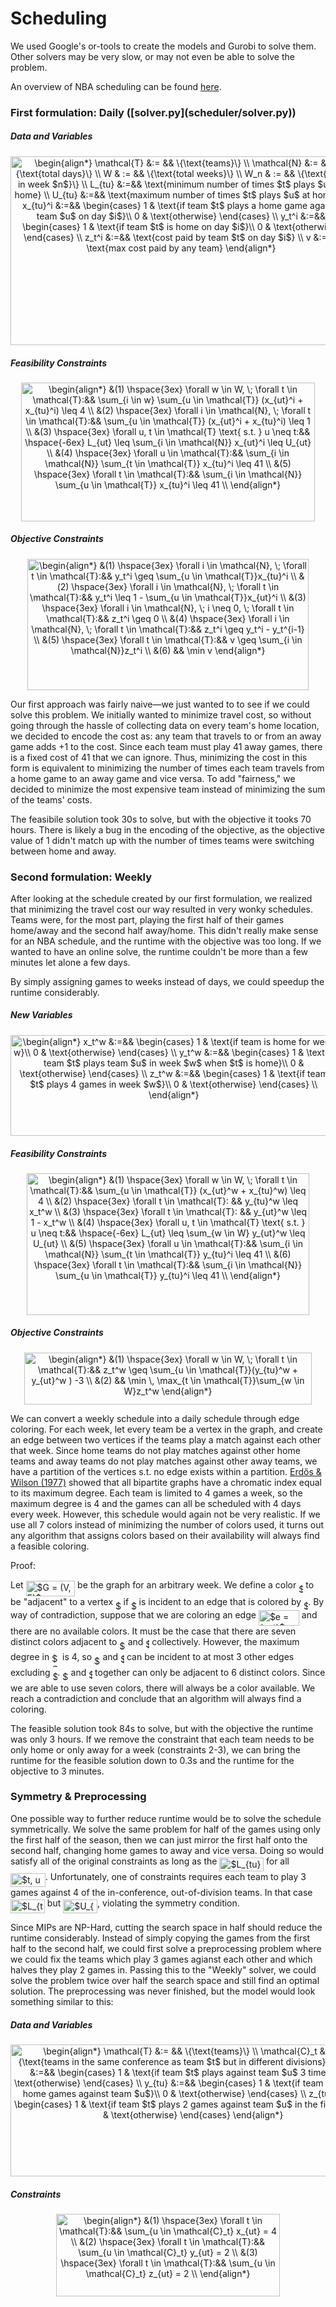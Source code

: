 <h1>Scheduling</h1>
We used Google's or-tools to create the models and Gurobi to solve them. Other solvers may be very slow, or may not even be able to solve the problem.

An overview of NBA scheduling can be found [here](https://www.nbastuffer.com/analytics101/how-the-nba-schedule-is-made/).

<h3>First formulation: Daily ([solver.py](scheduler/solver.py))</h3>

<h5>Data and Variables</h5>
<p align="center"><img alt="\begin{align*}&#10;  \mathcal{T} &amp;:= &amp;&amp; \{\text{teams}\} \\&#10;  \mathcal{N} &amp;:= &amp;&amp; \{\text{total days}\} \\&#10;  W &amp; := &amp;&amp; \{\text{total weeks}\} \\&#10;  W_n &amp; := &amp;&amp; \{\text{days in week $n$}\} \\&#10;  L_{tu} &amp;:=&amp;&amp; \text{minimum number of times $t$ plays $u$ at home} \\&#10;  U_{tu} &amp;:=&amp;&amp; \text{maximum number of times $t$ plays $u$ at home} \\&#10;  x_{tu}^i  &amp;:=&amp;&amp;&#10;    \begin{cases}&#10;      1 &amp; \text{if team $t$ plays a home game against team $u$ on day $i$}\\&#10;      0 &amp; \text{otherwise}&#10;    \end{cases} \\&#10;    y_t^i &amp;:=&amp;&amp;&#10;    \begin{cases}&#10;      1 &amp; \text{if team $t$ is home on day $i$}\\&#10;      0 &amp; \text{otherwise}&#10;    \end{cases} \\&#10;    z_t^i &amp;:=&amp;&amp; \text{cost paid by team $t$ on day $i$} \\&#10;    v &amp;:=&amp;&amp; \text{max cost paid by any team}&#10;\end{align*}" src="svgs/739d01759e7f84a758eb6565a6723fb6.svg" align="middle" width="545.9145285pt" height="302.14670474999997pt"/></p>

<h5>Feasibility Constraints</h5>
<p align="center"><img alt="\begin{align*}&#10; &amp;(1) \hspace{3ex} \forall w \in W, \; \forall t \in \mathcal{T}:&amp;&amp; \sum_{i \in w} \sum_{u \in \mathcal{T}} (x_{ut}^i + x_{tu}^i) \leq 4 \\&#10; &amp;(2) \hspace{3ex} \forall i \in \mathcal{N}, \; \forall t \in \mathcal{T}:&amp;&amp; \sum_{u \in \mathcal{T}} (x_{ut}^i + x_{tu}^i) \leq 1 \\&#10; &amp;(3) \hspace{3ex} \forall u, t \in \mathcal{T} \text{ s.t. } u \neq t:&amp;&amp; \hspace{-6ex} L_{ut} \leq \sum_{i \in \mathcal{N}} x_{ut}^i \leq U_{ut} \\&#10; &amp;(4) \hspace{3ex} \forall u \in \mathcal{T}:&amp;&amp; \sum_{i \in \mathcal{N}} \sum_{t \in \mathcal{T}} x_{tu}^i \leq 41 \\&#10; &amp;(5) \hspace{3ex} \forall t \in \mathcal{T}:&amp;&amp; \sum_{i \in \mathcal{N}} \sum_{u \in \mathcal{T}} x_{tu}^i \leq 41 \\&#10;\end{align*}" src="svgs/48a677d7db38568112b6361764496d70.svg" align="middle" width="469.22092635pt" height="221.7521592pt"/></p>

<h5>Objective Constraints</h5>
<p align="center"><img alt="\begin{align*}&#10; &amp;(1) \hspace{3ex} \forall i \in \mathcal{N}, \; \forall t \in \mathcal{T}:&amp;&amp; y_t^i \geq \sum_{u \in \mathcal{T}}x_{tu}^i \\&#10; &amp;(2) \hspace{3ex} \forall i \in \mathcal{N}, \; \forall t \in \mathcal{T}:&amp;&amp; y_t^i \leq 1 - \sum_{u \in \mathcal{T}}x_{ut}^i \\&#10; &amp;(3) \hspace{3ex} \forall i \in \mathcal{N}, \; i \neq 0, \; \forall t \in \mathcal{T}:&amp;&amp;  z_t^i \geq 0 \\&#10; &amp;(4) \hspace{3ex} \forall i \in \mathcal{N}, \; \forall t \in \mathcal{T}:&amp;&amp;  z_t^i \geq y_t^i - y_t^{i-1} \\&#10; &amp;(5) \hspace{3ex} \forall t \in \mathcal{T}:&amp;&amp;  v \geq \sum_{i \in \mathcal{N}}z_t^i \\&#10; &amp;(6) &amp;&amp; \min v&#10;\end{align*}" src="svgs/77925fc9e8f9d198adb5ec881a1a82f6.svg" align="middle" width="450.70818705pt" height="209.93445494999997pt"/></p>

Our first approach was fairly naive—we just wanted to to see if we could solve this problem. We initially wanted to minimize travel cost, so without going through the hassle of collecting data on every team's home location, we decided to encode the cost as: any team that travels to or from an away game adds +1 to the cost. Since each team must play 41 away games, there is a fixed cost of 41 that we can ignore. Thus, minimizing the cost in this form is equivalent to minimizing the number of times each team travels from a home game to an away game and vice versa. To add "fairness," we decided to minimize the most expensive team instead of minimizing the sum of the teams' costs.

The feasibile solution took 30s to solve, but with the objective it tooks 70 hours. There is likely a bug in the encoding of the objective, as the objective value of 1 didn't match up with the number of times teams were switching between home and away.

<h3>Second formulation: Weekly</h3>
After looking at the schedule created by our first formulation, we realized that minimizing the travel cost our way resulted in very wonky schedules. Teams were, for the most part, playing the first half of their games home/away and the second half away/home. This didn't really make sense for an NBA schedule, and the runtime with the objective was too long. If we wanted to have an online solve, the runtime couldn't be more than a few minutes let alone a few days.

By simply assigning games to weeks instead of days, we could speedup the runtime considerably.

<h5>New Variables</h5>
<p align="center"><img alt="\begin{align*}&#10;  x_t^w  &amp;:=&amp;&amp;&#10;    \begin{cases}&#10;      1 &amp; \text{if team is home for week w}\\&#10;      0 &amp; \text{otherwise}&#10;    \end{cases} \\&#10;  y_t^w &amp;:=&amp;&amp;&#10;    \begin{cases}&#10;      1 &amp; \text{if team $t$ plays team $u$ in week $w$ when $t$ is home}\\&#10;      0 &amp; \text{otherwise}&#10;    \end{cases} \\&#10;  z_t^w &amp;:=&amp;&amp; \begin{cases}&#10;      1 &amp; \text{if team $t$ plays 4 games in week $w$}\\&#10;      0 &amp; \text{otherwise}&#10;    \end{cases} \\&#10;\end{align*}" src="svgs/aba7bc24fc2144be254bebec93c36acc.svg" align="middle" width="522.45703455pt" height="161.09734575pt"/></p>

<h5>Feasibility Constraints</h5>
<p align="center"><img alt="\begin{align*}&#10; &amp;(1) \hspace{3ex} \forall w \in W, \; \forall t \in \mathcal{T}:&amp;&amp; \sum_{u \in \mathcal{T}} (x_{ut}^w + x_{tu}^w) \leq 4 \\&#10; &amp;(2) \hspace{3ex} \forall t \in \mathcal{T}: &amp;&amp; y_{tu}^w \leq x_t^w \\&#10; &amp;(3) \hspace{3ex} \forall t \in \mathcal{T}: &amp;&amp; y_{ut}^w \leq 1 - x_t^w \\&#10; &amp;(4) \hspace{3ex} \forall u, t \in \mathcal{T} \text{ s.t. } u \neq t:&amp;&amp; \hspace{-6ex} L_{ut} \leq \sum_{w \in W} y_{ut}^w \leq U_{ut} \\&#10; &amp;(5) \hspace{3ex} \forall u \in \mathcal{T}:&amp;&amp; \sum_{i \in \mathcal{N}} \sum_{t \in \mathcal{T}} y_{tu}^i \leq 41 \\&#10; &amp;(6) \hspace{3ex} \forall t \in \mathcal{T}:&amp;&amp; \sum_{i \in \mathcal{N}} \sum_{u \in \mathcal{T}} y_{tu}^i \leq 41 \\&#10;\end{align*}" src="svgs/a88548a4330594f526aad0f232920a82.svg" align="middle" width="451.56494295pt" height="226.71679964999998pt"/></p>

<h5>Objective Constraints</h5>
<p align="center"><img alt="\begin{align*}&#10; &amp;(1) \hspace{3ex} \forall w \in W, \; \forall t \in \mathcal{T}:&amp;&amp; z_t^w \geq \sum_{u \in \mathcal{T}}(y_{tu}^w + y_{ut}^w ) -3 \\&#10; &amp;(2) &amp;&amp; \min \, \max_{t \in \mathcal{T}}\sum_{w \in W}z_t^w&#10;\end{align*}" src="svgs/4ba78d8d58d8ce4c569e87b8d55d6331.svg" align="middle" width="460.4245635pt" height="83.7693714pt"/></p>

We can convert a weekly schedule into a daily schedule through edge coloring. For each week, let every team be a vertex in the graph, and create an edge between two vertices if the teams play a match against each other that week. Since home teams do not play matches against other home teams and away teams do not play matches against other away teams, we have a partition of the vertices s.t. no edge exists within a partition. [Erdős & Wilson (1977)](https://www.renyi.hu/~p_erdos/1977-20.pdf) showed that all bipartite graphs have a chromatic index equal to its maximum degree. Each team is limited to 4 games a week, so the maximum degree is 4 and the games can all be scheduled with 4 days every week. However, this schedule would again not be very realistic. If we use all 7 colors instead of minimizing the number of colors used, it turns out any algorithm that assigns colors based on their availability will always find a feasible coloring.

Proof:

Let <img alt="$G = (V, E)$" src="svgs/0e144c0667d70604b5028e656cc22ebf.svg" align="middle" width="78.51806489999998pt" height="24.65753399999998pt"/> be the graph for an arbitrary week. We define a color <img alt="$c$" src="svgs/3e18a4a28fdee1744e5e3f79d13b9ff6.svg" align="middle" width="7.11380504999999pt" height="14.15524440000002pt"/> to be "adjacent" to a vertex <img alt="$v$" src="svgs/6c4adbc36120d62b98deef2a20d5d303.svg" align="middle" width="8.55786029999999pt" height="14.15524440000002pt"/> if <img alt="$v$" src="svgs/6c4adbc36120d62b98deef2a20d5d303.svg" align="middle" width="8.55786029999999pt" height="14.15524440000002pt"/> is incident to an edge that is colored by <img alt="$c$" src="svgs/3e18a4a28fdee1744e5e3f79d13b9ff6.svg" align="middle" width="7.11380504999999pt" height="14.15524440000002pt"/>. By way of contradiction, suppose that we are coloring an edge <img alt="$e = (u ,t)$" src="svgs/065f8bb23a2812f1427de2195f2b0090.svg" align="middle" width="65.00945549999999pt" height="24.65753399999998pt"/> and there are no available colors. It must be the case that there are seven distinct colors adjacent to <img alt="$u$" src="svgs/6dbb78540bd76da3f1625782d42d6d16.svg" align="middle" width="9.41027339999999pt" height="14.15524440000002pt"/> and <img alt="$t$" src="svgs/4f4f4e395762a3af4575de74c019ebb5.svg" align="middle" width="5.936097749999991pt" height="20.221802699999984pt"/> collectively. However, the maximum degree in <img alt="$G$" src="svgs/5201385589993766eea584cd3aa6fa13.svg" align="middle" width="12.92464304999999pt" height="22.465723500000017pt"/> is 4, so <img alt="$u$" src="svgs/6dbb78540bd76da3f1625782d42d6d16.svg" align="middle" width="9.41027339999999pt" height="14.15524440000002pt"/> and <img alt="$t$" src="svgs/4f4f4e395762a3af4575de74c019ebb5.svg" align="middle" width="5.936097749999991pt" height="20.221802699999984pt"/> can be incident to at most 3 other edges excluding <img alt="$e$" src="svgs/8cd34385ed61aca950a6b06d09fb50ac.svg" align="middle" width="7.654137149999991pt" height="14.15524440000002pt"/>. <img alt="$u$" src="svgs/6dbb78540bd76da3f1625782d42d6d16.svg" align="middle" width="9.41027339999999pt" height="14.15524440000002pt"/> and <img alt="$t$" src="svgs/4f4f4e395762a3af4575de74c019ebb5.svg" align="middle" width="5.936097749999991pt" height="20.221802699999984pt"/> together can only be adjacent to 6 distinct colors. Since we are able to use seven colors, there will always be a color available. We reach a contradiction and conclude that an algorithm will always find a coloring.

The feasible solution took 84s to solve, but with the objective the runtime was only 3 hours. If we remove the constraint that each team needs to be only home or only away for a week (constraints 2-3), we can bring the runtime for the feasible solution down to 0.3s and the runtime for the objective to 3 minutes.

<h3>Symmetry & Preprocessing</h3>
One possible way to further reduce runtime would be to solve the schedule symmetrically. We solve the same problem for half of the games using only the first half of the season, then we can just mirror the first half onto the second half, changing home games to away and vice versa. Doing so would satisfy all of the original constraints as long as the <img alt="$L_{tu} = U_{tu}$" src="svgs/c7e4d4daeff66a3461f6b63ea0883933.svg" align="middle" width="70.62639209999999pt" height="22.465723500000017pt"/> for all <img alt="$t, u \in \mathcal{T}$" src="svgs/840292643b1330019556da05485a8064.svg" align="middle" width="55.874545649999995pt" height="22.465723500000017pt"/>. Unfortunately, one of constraints requires each team to play 3 games against 4 of the in-conference, out-of-division teams. In that case <img alt="$L_{tu} = 1$" src="svgs/75a205e68503c6741f5834dcc1541cd1.svg" align="middle" width="54.883920299999986pt" height="22.465723500000017pt"/> but <img alt="$U_{tu} = 2$" src="svgs/b895e730f6656b042d5419ff5a4ae5e2.svg" align="middle" width="54.92041664999999pt" height="22.465723500000017pt"/>, violating the symmetry condition.

Since MIPs are NP-Hard, cutting the search space in half should reduce the runtime considerably. Instead of simply copying the games from the first half to the second half, we could first solve a preprocessing problem where we could fix the teams which play 3 games agianst each other and which halves they play 2 games in. Passing this to the "Weekly" solver, we could solve the problem twice over half the search space and still find an optimal solution. The preprocessing was never finished, but the model would look something similar to this:

<h5>Data and Variables</h5>
<p align="center"><img alt="\begin{align*}&#10;  \mathcal{T} &amp;:= &amp;&amp; \{\text{teams}\} \\&#10;  \mathcal{C}_t &amp;:= &amp;&amp; \{\text{teams in the same conference as team $t$ but in different divisions}\} \\&#10;  x_{tu}  &amp;:=&amp;&amp;&#10;    \begin{cases}&#10;      1 &amp; \text{if team $t$ plays against team $u$ 3 times}\\&#10;      0 &amp; \text{otherwise}&#10;    \end{cases} \\&#10;  y_{tu}  &amp;:=&amp;&amp;&#10;    \begin{cases}&#10;      1 &amp; \text{if team $t$ plays 2 home games against team $u$}\\&#10;      0 &amp; \text{otherwise}&#10;    \end{cases} \\&#10;  z_{tu} &amp; :=&amp;&amp;&#10;  \begin{cases}&#10;      1 &amp; \text{if team $t$ plays 2 games against team $u$ in the first half}\\&#10;      0 &amp; \text{otherwise}&#10;    \end{cases}&#10;\end{align*}" src="svgs/0814c0585fcc15a58c04b6edb31b6a4d.svg" align="middle" width="584.25346815pt" height="210.5768379pt"/></p>

<h5>Constraints</h5>
<p align="center"><img alt="\begin{align*}&#10; &amp;(1) \hspace{3ex} \forall t \in \mathcal{T}:&amp;&amp; \sum_{u \in \mathcal{C}_t} x_{ut} = 4 \\&#10; &amp;(2) \hspace{3ex} \forall t \in \mathcal{T}:&amp;&amp; \sum_{u \in \mathcal{C}_t} y_{ut} = 2 \\&#10; &amp;(3) \hspace{3ex} \forall t \in \mathcal{T}:&amp;&amp; \sum_{u \in \mathcal{C}_t} z_{ut} = 2 \\&#10;\end{align*}" src="svgs/642ba298127b1742d2b72ec9a8d095f6.svg" align="middle" width="358.39352175pt" height="132.0828003pt"/></p>
